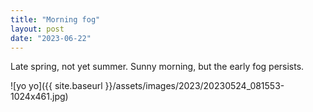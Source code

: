 ```yaml
---
title: "Morning fog"
layout: post
date: "2023-06-22"
---
```


Late spring, not yet summer. Sunny morning, but the early fog persists.

![yo yo]({{ site.baseurl }}/assets/images/2023/20230524_081553-1024x461.jpg)
